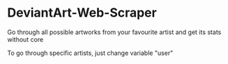 # DeviantArt-Web-Scraper
Go through all possible artworks from your favourite artist and get its stats without core

To go through specific artists, just change variable "user"

